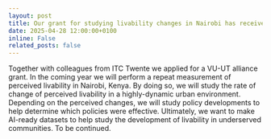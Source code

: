 ```yaml
---
layout: post
title: Our grant for studying livability changes in Nairobi has received funding!
date: 2025-04-28 12:00:00+0100
inline: False
related_posts: false
---
```


Together with colleagues from ITC Twente we applied for a VU-UT alliance grant. In the coming year we will perform a repeat measurement of perceived livability in Nairobi, Kenya. By doing so, we will study the rate of change of perceived livability in a highly-dynamic urban environment. Depending on the perceived changes, we will study policy developments to help determine which policies were effective. Ultimately, we want to make AI-ready datasets to help study the development of livability in underserved communities. To be continued.